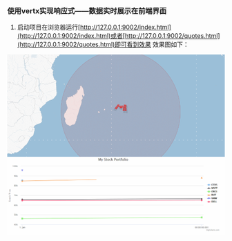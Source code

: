 ### 使用vertx实现响应式——数据实时展示在前端界面
1. 启动项目在浏览器运行[http://127.0.0.1:9002/index.html](http://127.0.0.1:9002/index.html)或者[http://127.0.0.1:9002/quotes.html](http://127.0.0.1:9002/quotes.html)即可看到效果
效果图如下：

![index.html](image/index.gif)
![quotes.html](image/quotes.gif)
